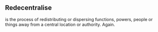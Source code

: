## Redecentralise


is the process of redistributing or dispersing functions, powers, people or things away from a central location or authority. Again.
